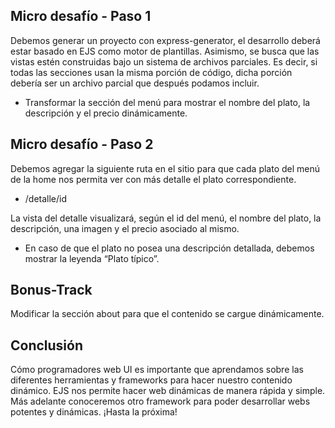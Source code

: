 ## Micro desafío - Paso 1
Debemos generar un proyecto con express-generator, el desarrollo deberá estar basado
en EJS como motor de plantillas. Asimismo, se busca que las vistas estén construidas bajo
un sistema de archivos parciales. Es decir, si todas las secciones usan la misma porción
de código, dicha porción debería ser un archivo parcial que después podamos incluir.

- Transformar la sección del menú para mostrar el nombre del plato, la descripción
y el precio dinámicamente.

## Micro desafío - Paso 2
Debemos agregar la siguiente ruta en el sitio para que cada plato del menú de la home
nos permita ver con más detalle el plato correspondiente.

- /detalle/id

La vista del detalle visualizará, según el id del menú, el nombre del plato, la descripción,
una imagen y el precio asociado al mismo.

- En caso de que el plato no posea una descripción detallada, debemos mostrar la
leyenda “Plato típico”.

## Bonus-Track
Modificar la sección about para que el contenido se cargue dinámicamente.

## Conclusión
Cómo programadores web UI es importante que aprendamos sobre las diferentes
herramientas y frameworks para hacer nuestro contenido dinámico. EJS nos permite
hacer web dinámicas de manera rápida y simple. Más adelante conoceremos otro
framework para poder desarrollar webs potentes y dinámicas.
¡Hasta la próxima!